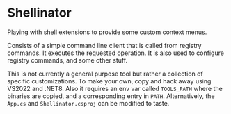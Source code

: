 
# Shellinator
Playing with shell extensions to provide some custom context menus.

Consists of a simple command line client that is called from registry commands. It executes the requested operation.
It is also used to configure registry commands, and some other stuff.

This is not currently a general purpose tool but rather a collection of specific customizations.
To make your own, copy and hack away using VS2022 and .NET8. Also it requires an env var called
`TOOLS_PATH` where the binaries are copied, and a corresponding entry in `PATH`.
Alternatively, the `App.cs` and `Shellinator.csproj` can be modified to taste.
